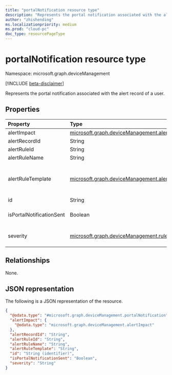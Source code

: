 ```yaml
---
title: "portalNotification resource type"
description: "Represents the portal notification associated with the alert record of a user."
author: "zhishending"
ms.localizationpriority: medium
ms.prod: "cloud-pc"
doc_type: resourcePageType
---
```


# portalNotification resource type

Namespace: microsoft.graph.deviceManagement

[!INCLUDE [beta-disclaimer](../../includes/beta-disclaimer.md)]

Represents the portal notification associated with the alert record of a user.

## Properties

|Property|Type|Description|
|:---|:---|:---|
|alertImpact|[microsoft.graph.deviceManagement.alertImpact](../resources/devicemanagement-alertimpact.md)|The associated alert impact.|
|alertRecordId|String|The associated alert record ID.|
|alertRuleId|String|The associated alert rule ID.|
|alertRuleName|String|The associated alert rule name.|
|alertRuleTemplate|[microsoft.graph.deviceManagement.alertRuleTemplate](../resources/devicemanagement-alertrule.md#alertruletemplate-values)|The associated alert rule template. The possible values are: `cloudPcProvisionScenario`, `cloudPcImageUploadScenario`, `cloudPcOnPremiseNetworkConnectionCheckScenario`, `unknownFutureValue`.|
|id|String|The unique identifier for the portal notification.|
|isPortalNotificationSent|Boolean|If `true`, the portal notification has already been sent for the user; otherwise, the portal notification hasn't been sent yet.|
|severity|[microsoft.graph.deviceManagement.ruleSeverityType](../resources/devicemanagement-alertrule.md#ruleseveritytype-values)|The associated alert rule severity. The possible values are: `unknown`, `informational`, `warning`, `critical`, `unknownFutureValue`.|

## Relationships

None.

## JSON representation

The following is a JSON representation of the resource.
<!-- {
  "blockType": "resource",
  "@odata.type": "microsoft.graph.deviceManagement.portalNotification"
}
-->
``` json
{
  "@odata.type": "#microsoft.graph.deviceManagement.portalNotification",
  "alertImpact": {
    "@odata.type": "microsoft.graph.deviceManagement.alertImpact"
  },
  "alertRecordId": "String",
  "alertRuleId": "String",
  "alertRuleName": "String",
  "alertRuleTemplate": "String",
  "id": "String (identifier)",
  "isPortalNotificationSent": "Boolean",
  "severity": "String"
}
```
